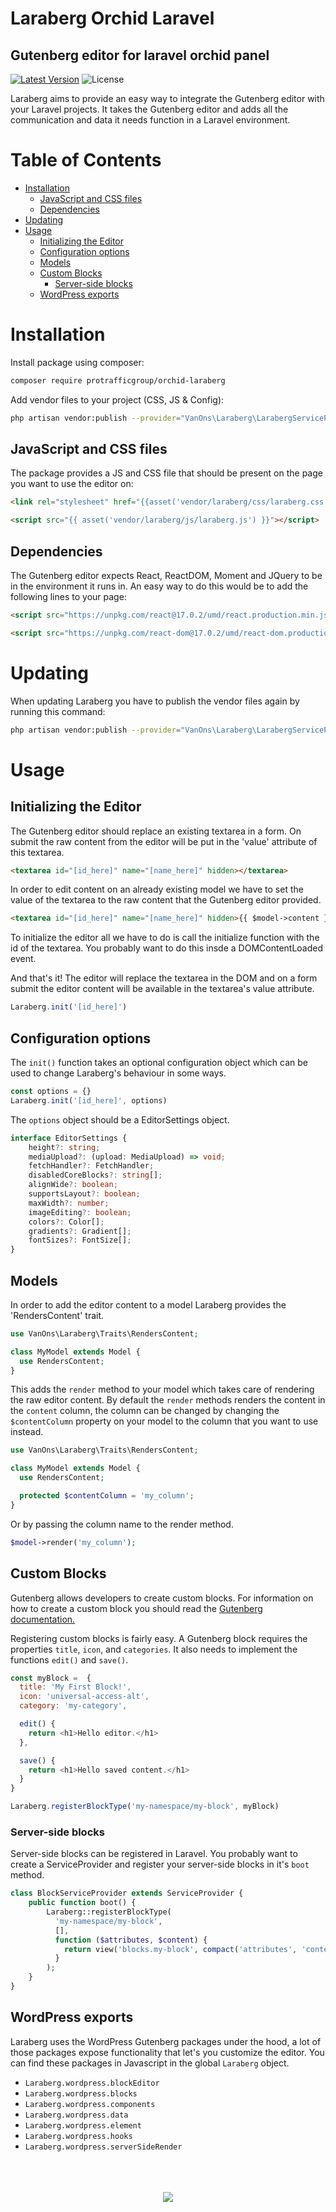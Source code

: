# Laraberg Orchid Laravel #
## Gutenberg editor for laravel orchid panel ##

[![Latest Version](https://img.shields.io/packagist/v/van-ons/laraberg)](https://packagist.org/packages/van-ons/laraberg)
![License](https://img.shields.io/github/license/VanOns/laraberg.svg)

Laraberg aims to provide an easy way to integrate the Gutenberg editor with your Laravel projects. It takes the Gutenberg editor and adds all the communication and data it needs function in a Laravel environment.

# Table of Contents <!-- omit in toc -->
- [Installation](#installation)
    - [JavaScript and CSS files](#javascript-and-css-files)
    - [Dependencies](#dependencies)
- [Updating](#updating)
- [Usage](#usage)
    - [Initializing the Editor](#initializing-the-editor)
    - [Configuration options](#configuration-options)
    - [Models](#models)
    - [Custom Blocks](#custom-blocks)
        - [Server-side blocks](#server-side-blocks)
    - [WordPress exports](#wordpress-exports)

# Installation

Install package using composer:

```bash
composer require protrafficgroup/orchid-laraberg
```

Add vendor files to your project (CSS, JS & Config):

```bash
php artisan vendor:publish --provider="VanOns\Laraberg\LarabergServiceProvider"
```

## JavaScript and CSS files

The package provides a JS and CSS file that should be present on the page you want to use the editor on:

```html
<link rel="stylesheet" href="{{asset('vendor/laraberg/css/laraberg.css')}}">

<script src="{{ asset('vendor/laraberg/js/laraberg.js') }}"></script>
```

## Dependencies

The Gutenberg editor expects React, ReactDOM, Moment and JQuery to be in the environment it runs in. An easy way to do this would be to add the following lines to your page:

```html
<script src="https://unpkg.com/react@17.0.2/umd/react.production.min.js"></script>

<script src="https://unpkg.com/react-dom@17.0.2/umd/react-dom.production.min.js"></script>
```

# Updating

When updating Laraberg you have to publish the vendor files again by running this command:
```bash
php artisan vendor:publish --provider="VanOns\Laraberg\LarabergServiceProvider" --tag="public" --force
```

# Usage

## Initializing the Editor

The Gutenberg editor should replace an existing textarea in a form. On submit the raw content from the editor will be put in the 'value' attribute of this textarea.

```html
<textarea id="[id_here]" name="[name_here]" hidden></textarea>
```

In order to edit content on an already existing model we have to set the value of the textarea to the raw content that the Gutenberg editor provided.

```html
<textarea id="[id_here]" name="[name_here]" hidden>{{ $model->content }}</textarea>
```

To initialize the editor all we have to do is call the initialize function with the id of the textarea. You probably want to do this insde a DOMContentLoaded event.

And that's it! The editor will replace the textarea in the DOM and on a form submit the editor content will be available in the textarea's value attribute.

```js
Laraberg.init('[id_here]')
```

## Configuration options

The `init()` function takes an optional configuration object which can be used to change Laraberg's behaviour in some ways.
```js
const options = {}
Laraberg.init('[id_here]', options)
```

The `options` object should be a EditorSettings object.

```typescript
interface EditorSettings {
    height?: string;
    mediaUpload?: (upload: MediaUpload) => void;
    fetchHandler?: FetchHandler;
    disabledCoreBlocks?: string[];
    alignWide?: boolean;
    supportsLayout?: boolean;
    maxWidth?: number;
    imageEditing?: boolean;
    colors?: Color[];
    gradients?: Gradient[];
    fontSizes?: FontSize[];
}
```

## Models

In order to add the editor content to a model Laraberg provides the 'RendersContent' trait.

```php
use VanOns\Laraberg\Traits\RendersContent;

class MyModel extends Model {
  use RendersContent;
}
```

This adds the `render` method to your model which takes care of rendering the raw editor content. By default the `render` methods renders the content in the `content` column, the column can be changed by changing the `$contentColumn` property on your model to the column that you want to use instead.

```php
use VanOns\Laraberg\Traits\RendersContent;

class MyModel extends Model {
  use RendersContent;

  protected $contentColumn = 'my_column';
}
```

Or by passing the column name to the render method.

```php
$model->render('my_column');
```

## Custom Blocks

Gutenberg allows developers to create custom blocks. For information on how to create a custom block you should read the [Gutenberg documentation.](https://wordpress.org/gutenberg/handbook/designers-developers/developers/tutorials/block-tutorial/writing-your-first-block-type/)

Registering custom blocks is fairly easy. A Gutenberg block requires the properties `title`, `icon`, and `categories`. It also needs to implement the functions `edit()` and `save()`.

```js
const myBlock =  {
  title: 'My First Block!',
  icon: 'universal-access-alt',
  category: 'my-category',

  edit() {
    return <h1>Hello editor.</h1>
  },

  save() {
    return <h1>Hello saved content.</h1>
  }
}

Laraberg.registerBlockType('my-namespace/my-block', myBlock)
```

### Server-side blocks

Server-side blocks can be registered in Laravel. You probably want to create a ServiceProvider and register your server-side blocks in it's `boot` method.

```php
class BlockServiceProvider extends ServiceProvider {
    public function boot() {
        Laraberg::registerBlockType(
          'my-namespace/my-block',
          [],
          function ($attributes, $content) {
            return view('blocks.my-block', compact('attributes', 'content'));
          }
        );
    }
}
```

## WordPress exports

Laraberg uses the WordPress Gutenberg packages under the hood, a lot of those packages expose functionality that let's you customize the editor. You can find these packages in Javascript in the global `Laraberg` object.

- `Laraberg.wordpress.blockEditor`
- `Laraberg.wordpress.blocks`
- `Laraberg.wordpress.components`
- `Laraberg.wordpress.data`
- `Laraberg.wordpress.element`
- `Laraberg.wordpress.hooks`
- `Laraberg.wordpress.serverSideRender`

<div align="center">
	<br><br><br>
	<a href="https://van-ons.nl">
	    <img src="https://van-ons.nl/assets/mail/logo-vo-groen-2019-mail.png"/>
	</a>
  <br>
</div>
